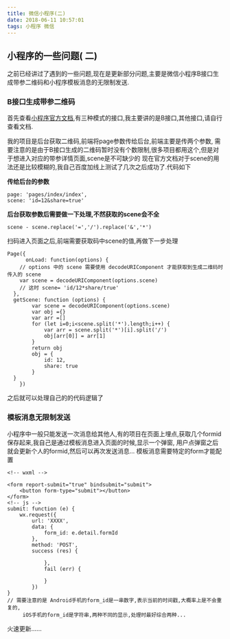 ```yaml
---
title: 微信小程序(二)
date: 2018-06-11 10:57:01
tags: 小程序 微信
---
```


## 小程序的一些问题( 二)

之前已经讲过了遇到的一些问题,现在是更新部分问题,主要是微信小程序B接口生成带参二维码和小程序模板消息的无限制发送.

### B接口生成带参二维码

首先查看[小程序官方文档](https://developers.weixin.qq.com/miniprogram/dev/api/qrcode.html),有三种模式的接口,我主要讲的是B接口,其他接口,请自行查看文档.

我的项目是后台获取二维码,前端将page参数传给后台,前端主要是传两个参数,
需要注意的是由于B接口生成的二维码暂时没有个数限制,很多项目都用这个,但是对于想进入对应的带参详情页面,scene是不可缺少的
现在官方文档对于scene的用法还是比较模糊的,我自己百度加线上测试了几次之后成功了.代码如下

**传给后台的参数**
```
page: 'pages/index/index',
scene: 'id=12&share=true'
```
**后台获取参数后需要做一下处理,不然获取的scene会不全** 
```
scene - scene.replace('=','/').replace('&','*')
```

扫码进入页面之后,前端需要获取码中scene的值,再做下一步处理
```
Page({
	  onLoad: function(options) {
    // options 中的 scene 需要使用 decodeURIComponent 才能获取到生成二维码时传入的 scene
    var scene = decodeURIComponent(options.scene)
    // 这时 scene= 'id/12*share/true'
  },
  getScene: function (options) {
		var scene = decodeURIComponent(options.scene)
		var obj ={}
		var arr =[]
		for (let i=0;i<scene.split('*').length;i++) {
			var arr = scene.split('*')[i].split('/')
			obj[arr[0]] = arr[1]
		}
		return obj
		obj = {
			id: 12,
			share: true
		}
  }
	})
```

之后就可以处理自己的的代码逻辑了

### 模板消息无限制发送

小程序中一般只能发送一次消息给其他人,有的项目在页面上埋点,获取几个formid保存起来,我自己是通过模板消息进入页面的时候,显示一个弹窗,
用户点弹窗之后就会更新个人的formid,然后可以再次发送消息...
模板消息需要特定的form才能配置
```
<!-- wxml -->

<form report-submit="true" bindsubmit="submit">
	<button form-type="submit"></button>
</form>
<!-- js -->
submit: function (e) {
	wx.request({
		url: 'XXXX',
		data: {
			form_id: e.detail.formId
		},
		method: 'POST',
		success (res) {

			},
			fail (err) {

			}
		})
}
// 需要注意的是 Android手机的form_id是一串数字,表示当前的时间戳,大概率上是不会重复的,
	 iOS手机的form_id是字符串,两种不同的显示,处理时最好综合两种...
```

火速更新......